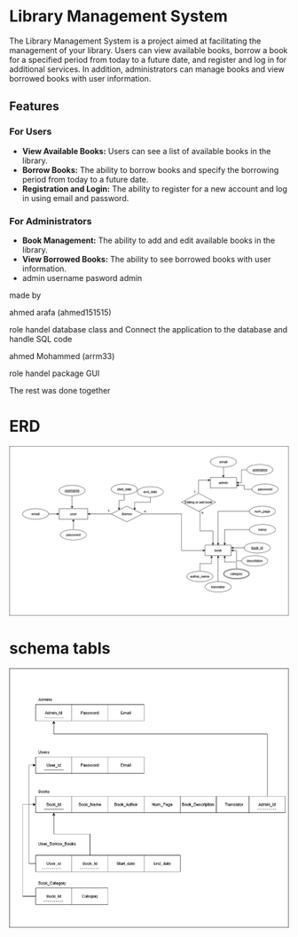 # Library Management System

The Library Management System is a project aimed at facilitating the management of your library. Users can view available books, borrow a book for a specified period from today to a future date, and register and log in for additional services. In addition, administrators can manage books and view borrowed books with user information.

## Features

### For Users

- **View Available Books:** Users can see a list of available books in the library.
- **Borrow Books:** The ability to borrow books and specify the borrowing period from today to a future date.
- **Registration and Login:** The ability to register for a new account and log in using email and password.

### For Administrators

- **Book Management:** The ability to add and edit available books in the library.
- **View Borrowed Books:** The ability to see borrowed books with user information.
- admin username pasword admin





made by

ahmed arafa (ahmed151515)

role
    handel database class and Connect the application to the database and handle SQL code

ahmed Mohammed (arrm33)

role
    handel package GUI

The rest was done together

# ERD
![ERD](https://github.com/ahmed151515/Library-Management-System/blob/master/image/ERD.png)

# schema tabls
![schema tabls](https://github.com/ahmed151515/Library-Management-System/blob/master/image/schema.png)
